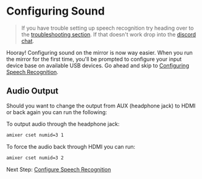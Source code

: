 # Configuring Sound

> If you have trouble setting up speech recognition try heading over to the [troubleshooting section](troubleshooting.md). If that doesn't work drop into the [discord chat](https://discord.gg/JDnHaZH).

Hooray! Configuring sound on the mirror is now way easier. When you run the mirror for the first time, you'll be prompted to configure your input device base on available USB devices. Go ahead and skip to [Configuring Speech Recognition](configuring_voice.md).

## Audio Output

Should you want to change the output from AUX \(headphone jack\) to HDMI or back again you can run the following:

To output audio through the headphone jack:

```bash
amixer cset numid=3 1
```

To force the audio back through HDMI you can run:

```bash
amixer cset numid=3 2
```

Next Step: [Configure Speech Recognition](configuring_voice.md)

